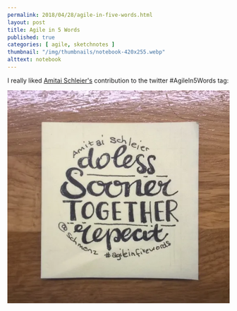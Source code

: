 ```yaml
---
permalink: 2018/04/28/agile-in-five-words.html
layout: post
title: Agile in 5 Words
published: true
categories: [ agile, sketchnotes ]
thumbnail: "/img/thumbnails/notebook-420x255.webp"
alttext: notebook
---
```


I really liked <a href="https://twitter.com/schmonz">Amitai Schleier's</a> contribution to the twitter 
#AgileIn5Words tag:

![do less](/img/posts/agile-in-five-words/do-less.webp)

